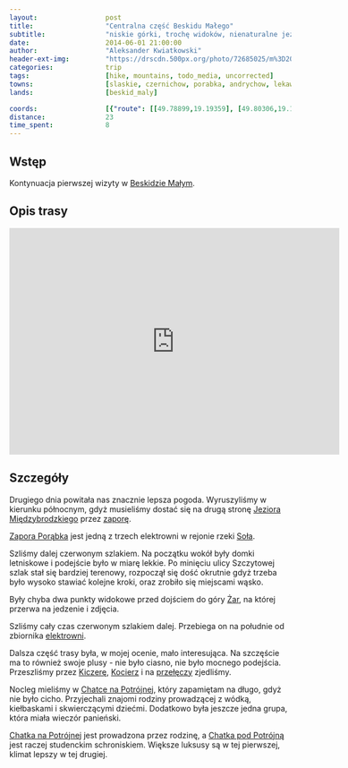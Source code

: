 ```yaml
---
layout:                 post
title:                  "Centralna część Beskidu Małego"
subtitle:               "niskie górki, trochę widoków, nienaturalne jezioro"
date:                   2014-06-01 21:00:00
author:                 "Aleksander Kwiatkowski"
header-ext-img:         "https://drscdn.500px.org/photo/72685025/m%3D2048/41c522ea6a5935c3c32bcad562a133c2"
categories:             trip
tags:                   [hike, mountains, todo_media, uncorrected]
towns:                  [slaskie, czernichow, porabka, andrychow, lekawica]
lands:                  [beskid_maly]

coords:                 [{"route": [[49.78899,19.19359], [49.80306,19.19161], [49.80838,19.20174], [49.79902,19.19908], [49.78716,19.22526], [49.78539,19.23367], [49.79120,19.24963], [49.77763,19.26732], [49.77580,19.27298], [49.77652,19.31469], [49.77125,19.35109], [49.77824,19.36688], [49.77025,19.37332], [49.76779,19.37400], [49.76892,19.37641]], "type": "hike"}]
distance:               23
time_spent:             8
---
```


[wiki-beskid-maly]:             https://pl.wikipedia.org/wiki/Beskid_Ma%C5%82y
[wiki-jezioro-miedzy]:          https://pl.wikipedia.org/wiki/Jezioro_Mi%C4%99dzybrodzkie
[wiki-zapora-porabka]:          https://pl.wikipedia.org/wiki/Zapora_Por%C4%85bka
[wiki-sola]:                    https://pl.wikipedia.org/wiki/So%C5%82a
[wiki-zar]:                     https://pl.wikipedia.org/wiki/%C5%BBar_(761_m)
[wiki-zar-elektrownia]:         https://pl.wikipedia.org/wiki/Elektrownia_Por%C4%85bka-%C5%BBar
[wiki-kiczera]:                 https://pl.wikipedia.org/wiki/Kiczera_(Beskid_Ma%C5%82y)
[wiki-kocierz]:                 https://pl.wikipedia.org/wiki/Kocierz_(Beskid_Ma%C5%82y)
[wiki-kocierz-przelecz]:        https://pl.wikipedia.org/wiki/Prze%C5%82%C4%99cz_Kocierska
[wiki-chatka]:                  https://pl.wikipedia.org/wiki/Chatka_na_Potr%C3%B3jnej
[wiki-chatka-pod]:              https://pl.wikipedia.org/wiki/Chatka_pod_Potr%C3%B3jn%C4%85

Wstęp
-----

Kontynuacja pierwszej wizyty w [Beskidzie Małym][wiki-beskid-maly].

Opis trasy
----------

<iframe height='405' width='590' frameborder='0' allowtransparency='true' scrolling='no' src='https://www.strava.com/activities/277384572/embed/39bc191ee02ccf30349618078e3e93bcd67ffb3a'></iframe>

Szczegóły
---------

Drugiego dnia powitała nas znacznie lepsza pogoda. Wyruszyliśmy w kierunku
północnym, gdyż musieliśmy dostać się na drugą stronę
[Jeziora Międzybrodzkiego][wiki-jezioro-miedzy] przez [zaporę][wiki-zapora-porabka].

[Zapora Porąbka][wiki-zapora-porabka] jest jedną z trzech elektrowni w rejonie rzeki
[Soła][wiki-sola].

Szliśmy dalej czerwonym szlakiem. Na początku wokół były domki letniskowe i
podejście było w miarę lekkie. Po minięciu ulicy Szczytowej szlak
stał się bardziej terenowy, rozpoczął się dość okrutnie gdyż trzeba było
wysoko stawiać kolejne kroki, oraz zrobiło się miejscami wąsko.

Były chyba dwa punkty widokowe przed dojściem do góry [Żar][wiki-zar], na której
przerwa na jedzenie i zdjęcia.

Szliśmy cały czas czerwonym szlakiem dalej. Przebiega on na południe od
zbiornika [elektrowni][wiki-zar-elektrownia].

Dalsza część trasy była, w mojej ocenie, mało interesująca. Na szczęście ma to
również swoje plusy - nie było ciasno, nie było mocnego podejścia. Przeszliśmy
przez [Kiczerę][wiki-kiczera], [Kocierz][wiki-kocierz] i na
[przełęczy][wiki-kocierz-przelecz] zjedliśmy.

Nocleg mieliśmy w [Chatce na Potrójnej][wiki-chatka], który zapamiętam na długo,
gdyż nie było cicho. Przyjechali znajomi rodziny prowadzącej z wódką, kiełbaskami
i skwierczącymi dziećmi. Dodatkowo była jeszcze jedna grupa, która miała wieczór
panieński.

[Chatka na Potrójnej][wiki-chatka] jest prowadzona przez rodzinę, a
[Chatka pod Potrójną][wiki-chatka-pod] jest raczej studenckim schroniskiem.
Większe luksusy są w tej pierwszej, klimat lepszy w tej drugiej.
